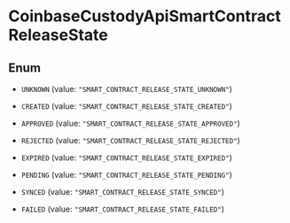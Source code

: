 
# CoinbaseCustodyApiSmartContractReleaseState

## Enum


* `UNKNOWN` (value: `"SMART_CONTRACT_RELEASE_STATE_UNKNOWN"`)

* `CREATED` (value: `"SMART_CONTRACT_RELEASE_STATE_CREATED"`)

* `APPROVED` (value: `"SMART_CONTRACT_RELEASE_STATE_APPROVED"`)

* `REJECTED` (value: `"SMART_CONTRACT_RELEASE_STATE_REJECTED"`)

* `EXPIRED` (value: `"SMART_CONTRACT_RELEASE_STATE_EXPIRED"`)

* `PENDING` (value: `"SMART_CONTRACT_RELEASE_STATE_PENDING"`)

* `SYNCED` (value: `"SMART_CONTRACT_RELEASE_STATE_SYNCED"`)

* `FAILED` (value: `"SMART_CONTRACT_RELEASE_STATE_FAILED"`)



